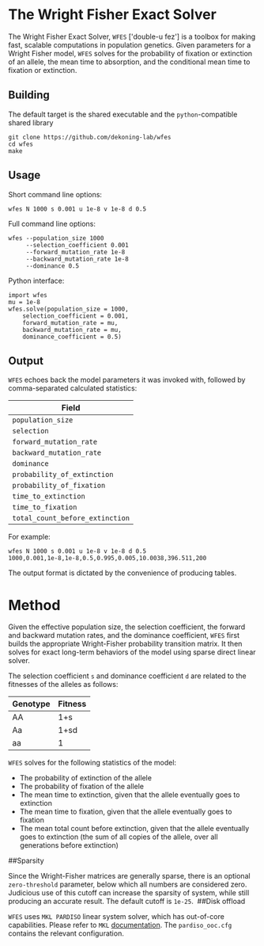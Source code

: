 # The Wright Fisher Exact Solver

The Wright Fisher Exact Solver, `WFES` ['double-u fez'] is a toolbox for making fast, scalable computations in population genetics. Given parameters for a Wright Fisher model, `WFES` solves for the probability of fixation or extinction of an allele, the mean time to absorption, and the conditional mean time to fixation or extinction.

## Building
The default target is the shared executable and the `python`-compatible shared library
```
git clone https://github.com/dekoning-lab/wfes
cd wfes
make
```

## Usage

Short command line options:
```lang=bash
wfes N 1000 s 0.001 u 1e-8 v 1e-8 d 0.5
```

Full command line options:
```lang=bash
wfes --population_size 1000
     --selection_coefficient 0.001
     --forward_mutation_rate 1e-8
     --backward_mutation_rate 1e-8
     --dominance 0.5
```

Python interface:
```lang=python
import wfes
mu = 1e-8
wfes.solve(population_size = 1000,
    selection_coefficient = 0.001,
    forward_mutation_rate = mu,
    backward_mutation_rate = mu,
    dominance_coefficient = 0.5)
```

## Output

`WFES` echoes back the model parameters it was invoked with, followed by comma-separated calculated statistics:

|Field|
|---|
|`population_size`|
|`selection`|
|`forward_mutation_rate`|
|`backward_mutation_rate`|
|`dominance`|
|`probability_of_extinction`|
|`probability_of_fixation`|
|`time_to_extinction`|
|`time_to_fixation`|
|`total_count_before_extinction`|

For example:
```
wfes N 1000 s 0.001 u 1e-8 v 1e-8 d 0.5
1000,0.001,1e-8,1e-8,0.5,0.995,0.005,10.0038,396.511,200
```

The output format is dictated by the convenience of producing tables.

# Method

​Given the effective population size, the selection coefficient, the forward and backward mutation rates, and the dominance coefficient, `WFES` first builds the appropriate Wright-Fisher probability transition matrix. It then solves for exact long-term behaviors of the model using sparse direct linear solver.

The selection coefficient `s` and dominance coefficient `d` are related to the fitnesses of the alleles as follows:

Genotype | Fitness
---- | ----
AA | 1+s
Aa | 1+sd
aa | 1

`WFES` solves for the following statistics of the model:

- The probability of extinction of the allele
- The probability of fixation of the allele
- The mean time to extinction, given that the allele eventually goes to extinction
- The mean time to fixation, given that the allele eventually goes to fixation
- The mean total count before extinction, given that the allele eventually goes to extinction (the sum of all copies of the allele, over all generations before extinction)

##Sparsity

Since the Wright-Fisher matrices are generally sparse, there is an optional `zero-threshold` parameter, below which all numbers are considered zero. Judicious use of this cutoff can increase the sparsity of system, while still producing an accurate result. The default cutoff is `1e-25`.
​
##Disk offload

`WFES` uses `MKL PARDISO` linear system solver, which has out-of-core capabilities. Please refer to `MKL` [documentation](https://software.intel.com/en-us/articles/how-to-use-ooc-pardiso). The `pardiso_ooc.cfg` contains the relevant configuration.
